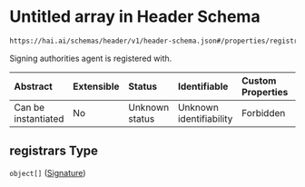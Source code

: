 # Untitled array in Header Schema

```txt
https://hai.ai/schemas/header/v1/header-schema.json#/properties/registrars
```

Signing authorities agent is registered with.

| Abstract            | Extensible | Status         | Identifiable            | Custom Properties | Additional Properties | Access Restrictions | Defined In                                                                                |
| :------------------ | :--------- | :------------- | :---------------------- | :---------------- | :-------------------- | :------------------ | :---------------------------------------------------------------------------------------- |
| Can be instantiated | No         | Unknown status | Unknown identifiability | Forbidden         | Allowed               | none                | [header.schema.json\*](../../schemas/header/v1/header.schema.json "open original schema") |

## registrars Type

`object[]` ([Signature](signature.md))
